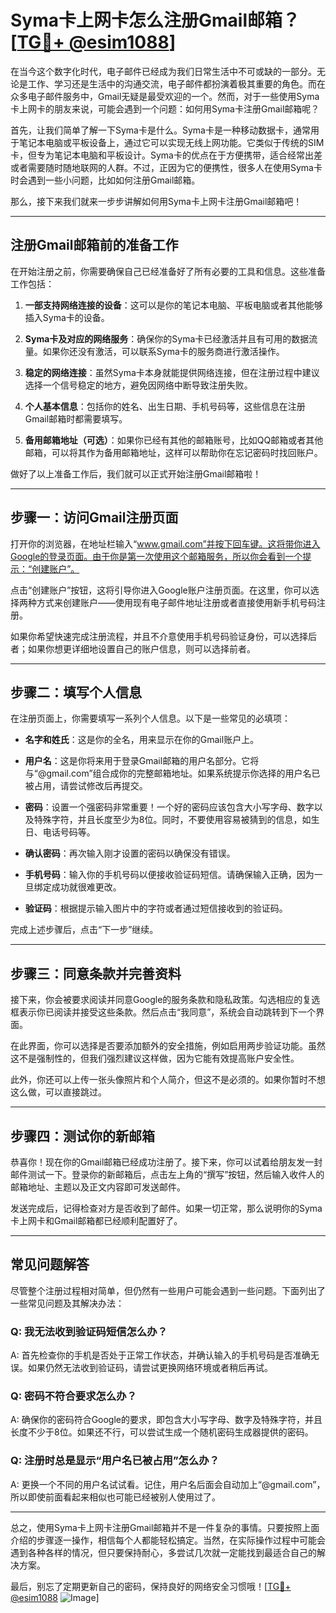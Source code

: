 # Syma卡上网卡怎么注册Gmail邮箱？[[TG💪+ @esim1088](https://t.me/s/esim1088)]

在当今这个数字化时代，电子邮件已经成为我们日常生活中不可或缺的一部分。无论是工作、学习还是生活中的沟通交流，电子邮件都扮演着极其重要的角色。而在众多电子邮件服务中，Gmail无疑是最受欢迎的一个。然而，对于一些使用Syma卡上网卡的朋友来说，可能会遇到一个问题：如何用Syma卡注册Gmail邮箱呢？

首先，让我们简单了解一下Syma卡是什么。Syma卡是一种移动数据卡，通常用于笔记本电脑或平板设备上，通过它可以实现无线上网功能。它类似于传统的SIM卡，但专为笔记本电脑和平板设计。Syma卡的优点在于方便携带，适合经常出差或者需要随时随地联网的人群。不过，正因为它的便携性，很多人在使用Syma卡时会遇到一些小问题，比如如何注册Gmail邮箱。

那么，接下来我们就来一步步讲解如何用Syma卡上网卡注册Gmail邮箱吧！

---

## 注册Gmail邮箱前的准备工作

在开始注册之前，你需要确保自己已经准备好了所有必要的工具和信息。这些准备工作包括：

1. **一部支持网络连接的设备**：这可以是你的笔记本电脑、平板电脑或者其他能够插入Syma卡的设备。
   
2. **Syma卡及对应的网络服务**：确保你的Syma卡已经激活并且有可用的数据流量。如果你还没有激活，可以联系Syma卡的服务商进行激活操作。

3. **稳定的网络连接**：虽然Syma卡本身就能提供网络连接，但在注册过程中建议选择一个信号稳定的地方，避免因网络中断导致注册失败。

4. **个人基本信息**：包括你的姓名、出生日期、手机号码等，这些信息在注册Gmail邮箱时都需要填写。

5. **备用邮箱地址（可选）**：如果你已经有其他的邮箱账号，比如QQ邮箱或者其他邮箱，可以将其作为备用邮箱地址，这样可以帮助你在忘记密码时找回账户。

做好了以上准备工作后，我们就可以正式开始注册Gmail邮箱啦！

---

## 步骤一：访问Gmail注册页面

打开你的浏览器，在地址栏输入“www.gmail.com”并按下回车键。这将带你进入Google的登录页面。由于你是第一次使用这个邮箱服务，所以你会看到一个提示：“创建账户”。

点击“创建账户”按钮，这将引导你进入Google账户注册页面。在这里，你可以选择两种方式来创建账户——使用现有电子邮件地址注册或者直接使用新手机号码注册。

如果你希望快速完成注册流程，并且不介意使用手机号码验证身份，可以选择后者；如果你想更详细地设置自己的账户信息，则可以选择前者。

---

## 步骤二：填写个人信息

在注册页面上，你需要填写一系列个人信息。以下是一些常见的必填项：

- **名字和姓氏**：这是你的全名，用来显示在你的Gmail账户上。
  
- **用户名**：这是你将来用于登录Gmail邮箱的用户名部分。它将与“@gmail.com”组合成你的完整邮箱地址。如果系统提示你选择的用户名已被占用，请尝试修改后再提交。

- **密码**：设置一个强密码非常重要！一个好的密码应该包含大小写字母、数字以及特殊字符，并且长度至少为8位。同时，不要使用容易被猜到的信息，如生日、电话号码等。

- **确认密码**：再次输入刚才设置的密码以确保没有错误。

- **手机号码**：输入你的手机号码以便接收验证码短信。请确保输入正确，因为一旦绑定成功就很难更改。

- **验证码**：根据提示输入图片中的字符或者通过短信接收到的验证码。

完成上述步骤后，点击“下一步”继续。

---

## 步骤三：同意条款并完善资料

接下来，你会被要求阅读并同意Google的服务条款和隐私政策。勾选相应的复选框表示你已阅读并接受这些条款。然后点击“我同意”，系统会自动跳转到下一个界面。

在此界面，你可以选择是否要添加额外的安全措施，例如启用两步验证功能。虽然这不是强制性的，但我们强烈建议这样做，因为它能有效提高账户安全性。

此外，你还可以上传一张头像照片和个人简介，但这不是必须的。如果你暂时不想这么做，可以直接跳过。

---

## 步骤四：测试你的新邮箱

恭喜你！现在你的Gmail邮箱已经成功注册了。接下来，你可以试着给朋友发一封邮件测试一下。登录你的新邮箱后，点击左上角的“撰写”按钮，然后输入收件人的邮箱地址、主题以及正文内容即可发送邮件。

发送完成后，记得检查对方是否收到了邮件。如果一切正常，那么说明你的Syma卡上网卡和Gmail邮箱都已经顺利配置好了。

---

## 常见问题解答

尽管整个注册过程相对简单，但仍然有一些用户可能会遇到一些问题。下面列出了一些常见问题及其解决办法：

### Q: 我无法收到验证码短信怎么办？
A: 首先检查你的手机是否处于正常工作状态，并确认输入的手机号码是否准确无误。如果仍然无法收到验证码，请尝试更换网络环境或者稍后再试。

### Q: 密码不符合要求怎么办？
A: 确保你的密码符合Google的要求，即包含大小写字母、数字及特殊字符，并且长度不少于8位。如果还不行，可以尝试生成一个随机密码生成器提供的密码。

### Q: 注册时总是显示“用户名已被占用”怎么办？
A: 更换一个不同的用户名试试看。记住，用户名后面会自动加上“@gmail.com”，所以即使前面看起来相似也可能已经被别人使用过了。

---

总之，使用Syma卡上网卡注册Gmail邮箱并不是一件复杂的事情。只要按照上面介绍的步骤逐一操作，相信每个人都能轻松搞定。当然，在实际操作过程中可能会遇到各种各样的情况，但只要保持耐心，多尝试几次就一定能找到最适合自己的解决方案。

最后，别忘了定期更新自己的密码，保持良好的网络安全习惯哦！[[TG💪+ @esim1088](https://t.me/s/esim1088) ![Image](https://i.postimg.cc/4NQfJmqS/Snipaste-2025-05-13-00-14-12.png)]